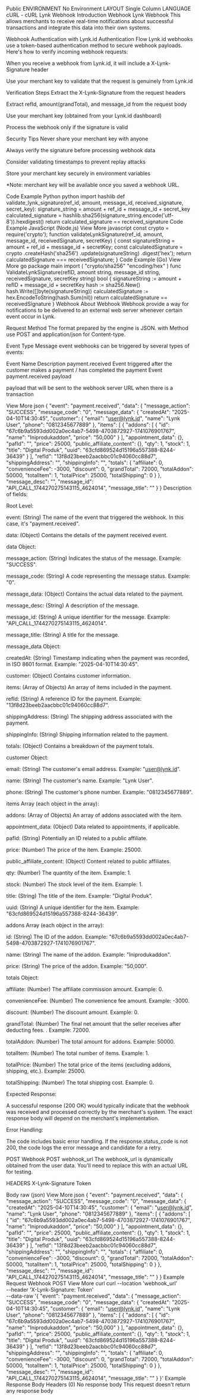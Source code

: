 
Public
ENVIRONMENT
No Environment
LAYOUT
Single Column
LANGUAGE
cURL - cURL
Lynk Webhook
Introduction
Webhook
Lynk Webhook
This allows merchants to receive real-time notifications about successful transactions and integrate this data into their own systems.

Webhook Authentication with Lynk.id
Authentication Flow
Lynk.id webhooks use a token-based authentication method to secure webhook payloads. Here's how to verify incoming webhook requests:

When you receive a webhook from Lynk.id, it will include a X-Lynk-Signature header

Use your merchant key to validate that the request is genuinely from Lynk.id

Verification Steps
Extract the X-Lynk-Signature from the request headers

Extract refId, amount(grandTotal), and message_id from the request body

Use your merchant key (obtained from your Lynk.id dashboard)

Process the webhook only if the signature is valid

Security Tips
Never share your merchant key with anyone

Always verify the signature before processing webhook data

Consider validating timestamps to prevent replay attacks

Store your merchant key securely in environment variables

*Note: merchant key will be available once you saved a webhook URL.

Code Example Python
python
import hashlib
def validate_lynk_signature(ref_id, amount, message_id, received_signature, secret_key):
    signature_string = amount + ref_id + message_id + secret_key
    calculated_signature = hashlib.sha256(signature_string.encode('utf-8')).hexdigest()
    return calculated_signature == received_signature
Code Example JavaScript (Node.js)
View More
javascript
const crypto = require('crypto');
function validateLynkSignature(ref_id, amount, message_id, receivedSignature, secretKey) {
  const signatureString = amount + ref_id + message_id + secretKey;
  const calculatedSignature = crypto
    .createHash('sha256')
    .update(signatureString)
    .digest('hex');
  return calculatedSignature === receivedSignature;
}
Code Example (Go)
View More
go
package main
import (
    "crypto/sha256"
    "encoding/hex"
)
func ValidateLynkSignature(refID, amount string, message_id string, receivedSignature, secretKey string) bool {
    signatureString := amount + refID + message_id + secretKey
    hash := sha256.New()
    hash.Write([]byte(signatureString))
    calculatedSignature := hex.EncodeToString(hash.Sum(nil))
    return calculatedSignature == receivedSignature
}
Webhook
About Webhook
Webhook provide a way for notifications to be delivered to an external web server whenever certain event occur in Lynk.

Request Method
The format prepared by the engine is ​JSON​. with Method use POST and application/json for Content-type.

Event Type
Message event webhooks can be triggered by several types of events:

Event Name	Description
payment.received	Event triggered after the customer makes a payment / has completed the payment
Event payment.received payload

payload that will be sent to the webhook server URL when there is a transaction

View More
json
{
    "event": "payment.received",
    "data": {
        "message_action": "SUCCESS",
        "message_code": "0",
        "message_data": {
            "createdAt": "2025-04-10T14:30:45",
            "customer": {
                "email": "user@lynk.id",
                "name": "Lynk User",
                "phone": "0812345677889"
            },
            "items": [
                {
                    "addons": [
                        {
                            "id": "67c6b9a5593dd002a0ec4ab7-5498-4703872927-1741076901767",
                            "name": "Iniprodukaddon",
                            "price": "50,000"
                        }
                    ],
                    "appointment_data": {},
                    "pafId": "",
                    "price": 25000,
                    "public_affiliate_content": {},
                    "qty": 1,
                    "stock": 1,
                    "title": "Digital Produk",
                    "uuid": "63cfd869524d15196a557388-8244-36439"
                }
            ],
            "refId": "13f8d23beeb2aacbbc01c94060cc88d7",
            "shippingAddress": "",
            "shippingInfo": "",
            "totals": {
                "affiliate": 0,
                "convenienceFee": -3000,
                "discount": 0,
                "grandTotal": 72000,
                "totalAddon": 50000,
                "totalItem": 1,
                "totalPrice": 25000,
                "totalShipping": 0
            }
        },
        "message_desc": "",
        "message_id": "API_CALL_1744270275143115_4624014",
        "message_title": ""
    }
}
Description of fields:

Root Level:

event: (String) The name of the event that triggered the webhook. In this case, it's "payment.received".

data: (Object) Contains the details of the payment received event.

data Object:

message_action: (String) Indicates the status of the message. Example: "SUCCESS".

message_code: (String) A code representing the message status. Example: "0".

message_data: (Object) Contains the actual data related to the payment.

message_desc: (String) A description of the message.

message_id: (String) A unique identifier for the message. Example: "API_CALL_1744270275143115_4624014".

message_title: (String) A title for the message.

message_data Object:

createdAt: (String) Timestamp indicating when the payment was recorded, in ISO 8601 format. Example: "2025-04-10T14:30:45".

customer: (Object) Contains customer information.

items: (Array of Objects) An array of items included in the payment.

refId: (String) A reference ID for the payment. Example: "13f8d23beeb2aacbbc01c94060cc88d7".

shippingAddress: (String) The shipping address associated with the payment.

shippingInfo: (String) Shipping information related to the payment.

totals: (Object) Contains a breakdown of the payment totals.

customer Object:

email: (String) The customer's email address. Example: "user@lynk.id".

name: (String) The customer's name. Example: "Lynk User".

phone: (String) The customer's phone number. Example: "0812345677889".

items Array (each object in the array):

addons: (Array of Objects) An array of addons associated with the item.

appointment_data: (Object) Data related to appointments, if applicable.

pafId: (String) Potentially an ID related to a public affiliate.

price: (Number) The price of the item. Example: 25000.

public_affiliate_content: (Object) Content related to public affiliates.

qty: (Number) The quantity of the item. Example: 1.

stock: (Number) The stock level of the item. Example: 1.

title: (String) The title of the item. Example: "Digital Produk".

uuid: (String) A unique identifier for the item. Example: "63cfd869524d15196a557388-8244-36439".

addons Array (each object in the array):

id: (String) The ID of the addon. Example: "67c6b9a5593dd002a0ec4ab7-5498-4703872927-1741076901767".

name: (String) The name of the addon. Example: "Iniprodukaddon".

price: (String) The price of the addon. Example: "50,000".

totals Object:

affiliate: (Number) The affiliate commission amount. Example: 0.

convenienceFee: (Number) The convenience fee amount. Example: -3000.

discount: (Number) The discount amount. Example: 0.

grandTotal: (Number) The final net amount that the seller receives after deducting fees. . Example: 72000.

totalAddon: (Number) The total amount for addons. Example: 50000.

totalItem: (Number) The total number of items. Example: 1.

totalPrice: (Number) The total price of the items (excluding addons, shipping, etc.). Example: 25000.

totalShipping: (Number) The total shipping cost. Example: 0.

Expected Response:

A successful response (200 OK) would typically indicate that the webhook was received and processed correctly by the merchant's system. The exact response body will depend on the merchant's implementation.

Error Handling:

The code includes basic error handling. If the response.status_code is not 200, the code logs the error message and candidate for a retry.

POST
Webhook POST
webhook_url
The webhook_url is dynamically obtained from the user data. You'll need to replace this with an actual URL for testing.

HEADERS
X-Lynk-Signature
Token

Body
raw (json)
View More
json
{
    "event": "payment.received",
    "data": {
        "message_action": "SUCCESS",
        "message_code": "0",
        "message_data": {
            "createdAt": "2025-04-10T14:30:45",
            "customer": {
                "email": "user@lynk.id",
                "name": "Lynk User",
                "phone": "0812345677889"
            },
            "items": [
                {
                    "addons": [
                        {
                            "id": "67c6b9a5593dd002a0ec4ab7-5498-4703872927-1741076901767",
                            "name": "Iniprodukaddon",
                            "price": "50,000"
                        }
                    ],
                    "appointment_data": {},
                    "pafId": "",
                    "price": 25000,
                    "public_affiliate_content": {},
                    "qty": 1,
                    "stock": 1,
                    "title": "Digital Produk",
                    "uuid": "63cfd869524d15196a557388-8244-36439"
                }
            ],
            "refId": "13f8d23beeb2aacbbc01c94060cc88d7",
            "shippingAddress": "",
            "shippingInfo": "",
            "totals": {
                "affiliate": 0,
                "convenienceFee": -3000,
                "discount": 0,
                "grandTotal": 72000,
                "totalAddon": 50000,
                "totalItem": 1,
                "totalPrice": 25000,
                "totalShipping": 0
            }
        },
        "message_desc": "",
        "message_id": "API_CALL_1744270275143115_4624014",
        "message_title": ""
    }
}
Example Request
Webhook POST
View More
curl
curl --location 'webhook_url' \
--header 'X-Lynk-Signature: Token' \
--data-raw '{
    "event": "payment.received",
    "data": {
        "message_action": "SUCCESS",
        "message_code": "0",
        "message_data": {
            "createdAt": "2025-04-10T14:30:45",
            "customer": {
                "email": "user@lynk.id",
                "name": "Lynk User",
                "phone": "0812345677889"
            },
            "items": [
                {
                    "addons": [
                        {
                            "id": "67c6b9a5593dd002a0ec4ab7-5498-4703872927-1741076901767",
                            "name": "Iniprodukaddon",
                            "price": "50,000"
                        }
                    ],
                    "appointment_data": {},
                    "pafId": "",
                    "price": 25000,
                    "public_affiliate_content": {},
                    "qty": 1,
                    "stock": 1,
                    "title": "Digital Produk",
                    "uuid": "63cfd869524d15196a557388-8244-36439"
                }
            ],
            "refId": "13f8d23beeb2aacbbc01c94060cc88d7",
            "shippingAddress": "",
            "shippingInfo": "",
            "totals": {
                "affiliate": 0,
                "convenienceFee": -3000,
                "discount": 0,
                "grandTotal": 72000,
                "totalAddon": 50000,
                "totalItem": 1,
                "totalPrice": 25000,
                "totalShipping": 0
            }
        },
        "message_desc": "",
        "message_id": "API_CALL_1744270275143115_4624014",
        "message_title": ""
    }
}'
Example Response
Body
Headers (0)
No response body
This request doesn't return any response body